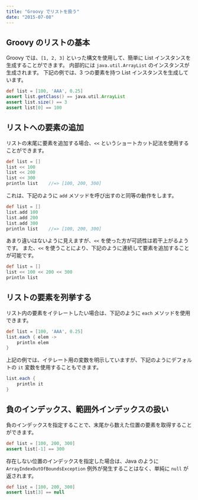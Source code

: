 ```yaml
---
title: "Groovy でリストを扱う"
date: "2015-07-08"
---
```


Groovy のリストの基本
----
Groovy では、`[1, 2, 3]` といった構文を使用して、簡単に List インスタンスを生成することができます。
内部的には `java.util.ArrayList` のインスタンスが生成されます。
下記の例では、3 つの要素を持つ List インスタンスを生成しています。

```groovy
def list = [100, 'AAA', 0.25]
assert list.getClass() == java.util.ArrayList
assert list.size() == 3
assert list[0] == 100
```

リストへの要素の追加
----
リストの末尾に要素を追加する場合、`<<` というショートカット記法を使用することができます。

```groovy
def list = []
list << 100
list << 200
list << 300
println list    //=> [100, 200, 300]
```

これは、下記のように `add` メソッドを呼び出すのと同等の動作をします。

```groovy
def list = []
list.add 100
list.add 200
list.add 300
println list    //=> [100, 200, 300]
```

あまり違いはないように見えますが、`<<` を使った方が可読性は若干上がるようです。
また、`<<` を使うことにより、下記のように連続して要素を追加することが可能です。

```groovy
def list = []
list << 100 << 200 << 300
println list
```

リストの要素を列挙する
----
リスト内の要素をイテレートしたい場合は、下記のように `each` メソッドを使用できます。

```groovy
def list = [100, 'AAA', 0.25]
list.each { elem ->
    println elem
}
```

上記の例では、イテレート用の変数を明示していますが、下記のようにデフォルトの `it` 変数を使用することもできます。

```groovy
list.each {
    println it
}
```


負のインデックス、範囲外インデックスの扱い
----
負のインデックスを指定することで、末尾から数えた位置の要素を取得することができます。

```groovy
def list = [100, 200, 300]
assert list[-1] == 300
```

存在しない位置のインデックスを指定した場合は、Java のように `ArrayIndexOutOfBoundsException` 例外が発生することはなく、単純に `null` が返されます。

```groovy
def list = [100, 200, 300]
assert list[3] == null
```


